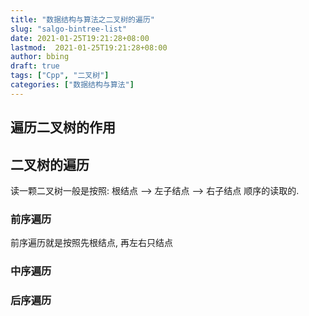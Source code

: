 ```yaml
---
title: "数据结构与算法之二叉树的遍历"
slug: "salgo-bintree-list"
date: 2021-01-25T19:21:28+08:00
lastmod:  2021-01-25T19:21:28+08:00
author: bbing
draft: true
tags: ["Cpp", "二叉树"]
categories: ["数据结构与算法"]
---
```


## 遍历二叉树的作用

## 二叉树的遍历

读一颗二叉树一般是按照: 根结点 --> 左子结点 --> 右子结点 顺序的读取的.

### 前序遍历

前序遍历就是按照先根结点, 再左右只结点

### 中序遍历

### 后序遍历
